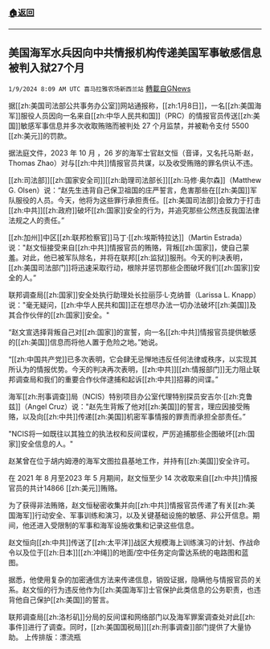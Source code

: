 ###  [:house:返回](README.md)
---


## 美国海军水兵因向中共情报机构传递美国军事敏感信息被判入狱27个月
`1/9/2024 8:09 AM UTC 喜马拉雅农场新西兰站` [轉載自GNews](https://gnews.org/articles/2199983)

据[[zh:美国司法部公共事务办公室]]网站通报称，[[zh:1月8日]]，一名[[zh:美国海军]]服役人员因向一名来自[[zh:中华人民共和国]]（PRC）的情报官员传送[[zh:美国]]敏感军事信息并多次收取贿赂而被判处 27 个月监禁，并被勒令支付 5500 [[zh:美元]]的罚款。

据法庭文件，2023 年 10 月 ，26 岁的海军士官赵文恒（音译，又名托马斯·赵，Thomas Zhao）对与[[zh:中共]]情报官员共谋，以及收受贿赂的罪名供认不违。

[[zh:司法部]][[zh:国家安全司]][[zh:助理司法部长]][[zh:马修·奥尔森]]（Matthew G. Olsen）说：“赵先生违背自己保卫祖国的庄严誓言，危害那些在[[zh:美国]]军队服役的人员。今天，他将为这些罪行承担责任。[[zh:美国司法部]]会致力于打击[[zh:中共]][[zh:政府]]破坏[[zh:国家]]安全的行为，并追究那些公然违反我国法律法规之人的责任。”

[[zh:加州]]中区[[zh:联邦检察官]]马丁·[[zh:埃斯特拉达]]（Martin Estrada）说："赵文恒接受来自[[zh:中共]]情报官员的贿赂，背叛[[zh:国家]]，使自己蒙羞。对此，他已被军队除名，并将在联邦[[zh:监狱]]服刑。今天的判决表明，[[zh:美国司法部门]]将迅速采取行动，根除并惩罚那些企图破坏我们[[zh:国家]]安全的人。”

联邦调查局[[zh:国家]]安全处执行助理处长拉丽莎·L·克纳普（Larissa L. Knapp）说："毫无疑问，[[zh:中华人民共和国]]正在想尽办法一切办法破坏[[zh:美国]]及其合作伙伴的[[zh:国家]]安全。"

“赵文宣选择背叛自己对[[zh:国家]]的宣誓，向一名[[zh:中共]]情报官员提供敏感的[[zh:美国]]信息而将他人置于危险之地。”她说。

“[[zh:中国共产党]]已多次表明，它会肆无忌惮地违反任何法律或秩序，以实现其所认为的情报优势。今天的判决再次表明，[[zh:中共]][[zh:情报部门]]无力阻止联邦调查局和我们的重要合作伙伴逮捕和起诉[[zh:中共]]招募的间谍。”

海军[[zh:刑事调查]]局（NCIS）特别项目办公室代理特别探员安吉尔·[[zh:克鲁兹]]（Angel Cruz）说："赵先生背叛了他对[[zh:美国]]的誓言，理应因接受贿赂，以及向[[zh:中共]]传递[[zh:美国]]机密军事情报的罪责而承担全部责任。”

"NCIS将一如既往以其独立的执法权和反间谍权，严厉追捕那些企图破坏[[zh:国家]]安全信息的人。"

赵某曾在位于胡内姆港的海军文图拉县基地工作，并持有[[zh:美国]]安全许可。

在 2021 年 8 月至2023 年 5 月期间，赵文恒至少 14 次收取来自[[zh:中共]]情报官员的共计14866 [[zh:美元]]贿赂。

为了获得非法贿赂，赵文恒秘密收集并向[[zh:中共]]情报官员传递了有关[[zh:美国海军]]行动安全、军事训练和演习，以及关键基础设施的敏感、非公开信息。期间，他还进入受限制的军事和海军设施收集和记录这些信息。

赵文恒向[[zh:中共]]传送了[[zh:太平洋]]战区大规模海上训练演习的计划、作战命令以及位于[[zh:日本]][[zh:冲绳]]的地面/空中任务定向雷达系统的电路图和蓝图。

据悉，他使用复杂的加密通信方法来传递信息，销毁证据，隐瞒他与情报官员的关系。赵文恒的行为违反他作为[[zh:美国海军]]士官保护此类信息的公务职责，也违背他自己保护[[zh:美国]]的誓言。

联邦调查局[[zh:洛杉矶]]分局的反间谍和网络部门以及海军罪案调查处对此[[zh:事件]]进行了调查。同时，[[zh:美国国税局]][[zh:刑事调查]]部门提供了大量协助。
上传排版：漂流瓶
